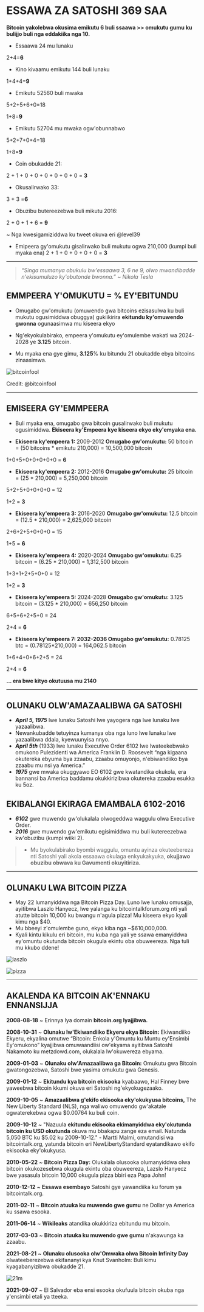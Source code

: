 # ESSAWA ZA SATOSHI 369 SAA

**Bitcoin yakolebwa okusima emikutu 6 buli ssaawa >> omukutu gumu
ku bulijjo buli nga eddakiika nga 10.**

* Essaawa 24 mu lunaku

2+4=**6**

* Kino kivaamu emikutu 144 buli lunaku

1+4+4=**9**

* Emikutu 52560 buli mwaka

5+2+5+6+0=18

1+8=**9**

* Emikutu 52704 mu mwaka ogw'obunnabwo

5+2+7+0+4=18

1+8=**9**

* Coin obukadde 21:

2 + 1 + 0 + 0 + 0 + 0 + 0 + 0 = **3**

* Okusalirwako 33:

3 + 3 =**6**

* Obuzibu butereezebwa buli mikutu 2016:

2 + 0 + 1 + 6 = **9**

~ Nga kwesigamiziddwa ku tweet okuva eri @level39 

* Emipeera gy'omukutu gisalirwako buli
mukutu ogwa 210,000 (kumpi buli myaka ena)
2 + 1 + 0 + 0 + 0 + 0 = **3**

---

>*“Singa mumanya obukulu bw'essaawa 3, 6 ne 9, olwo
mwandibadde n'ekisumuluzo ky'obutonde bwonna.”
~ Nikola Tesla*

## EMMPEERA Y'OMUKUTU = % EY'EBITUNDU

* Omugabo gw'omukutu (omuwendo gwa bitcoins ezisasulwa
ku buli mukutu ogusimiddwa obuggya) gukiikirira **ekitundu
ky'omuwendo gwonna** ogunaasimwa
mu kiseera ekyo

* Ng'ekyokulabirako, empeera y'omukutu ey'omulembe wakati wa
2024-2028 ye **3.125** bitcoin.

* Mu myaka ena gye gimu, **3.125**% ku bitundu 21
obukadde ebya bitcoins zinaasimwa.

![bitcoinfool](figure-028-bitcoinfool.png)

Credit: @bitcoinfool

---

## EMISEERA GY'EMMPEERA

* Buli myaka ena, omugabo gwa bitcoin gusalirwako buli
mukutu ogusimiddwa. **Ekiseera ky'Empeera kye kiseera ekyo eky'emyaka ena.**

* **Ekiseera ky'empeera 1:** 2009-2012 **Omugabo gw'omukutu:** 50 bitcoin
= (50 bitcoins * emikutu 210,000) = 10,500,000 bitcoin

1+0+5+0+0+0+0+0 = **6**

* **Ekiseera ky'empeera 2:** 2012-2016 **Omugabo gw'omukutu:** 25 bitcoin
= (25 * 210,000) = 5,250,000 bitcoin

5+2+5+0+0+0+0 = 12

1+2 = **3**

* **Ekiseera ky'empeera 3:** 2016-2020 **Omugabo gw'omukutu:** 12.5 bitcoin
= (12.5 * 210,000) = 2,625,000 bitcoin

2+6+2+5+0+0+0 = 15

1+5 = **6**

* **Ekiseera ky'empeera 4:** 2020-2024 **Omugabo gw'omukutu:** 6.25 bitcoin
= (6.25 * 210,000) = 1,312,500 bitcoin

1+3+1+2+5+0+0 = 12

1+2 = **3**

* **Ekiseera ky'empeera 5:** 2024-2028 **Omugabo gw'omukutu:** 3.125 bitcoin
= (3.125 * 210,000) = 656,250 bitcoin

6+5+6+2+5+0 = 24

2+4 = **6**

* **Ekiseera ky'empeera 7: 2032-2036 Omugabo gw'omukutu:** 0.78125 btc
= (0.78125*210,000) = 164,062.5 bitcoin

1+6+4+0+6+2+5 = 24

2+4 = **6**

**... era bwe kityo okutuusa mu 2140**

---

## OLUNAKU OLW'AMAZAALIBWA GA SATOSHI

* ***April 5, 1975*** lwe lunaku Satoshi lwe yayogera nga lwe lunaku
lwe yazaalibwa.
* Newankubadde tetuyinza kumanya oba nga luno lwe lunaku lwe yazaalibwa
ddala, kyewuunyisa nnyo.
* ***April 5th*** (1933) lwe lunaku Executive Order 6102 lwe
lwateekebwako omukono Pulezidenti wa America Franklin D. Roosevelt
“nga kigaana okutereka ebyuma bya zzaabu, zzaabu omuyonjo,
n'ebiwandiiko bya zzaabu mu nsi ya America.”
* ***1975*** gwe mwaka okuggyawo EO 6102 gwe kwatandika okukola, era bannansi ba America baddamu okukkirizibwa
okutereka zzaabu esukka ku 5oz.

## EKIBALANGI EKIRAGA EMAMBALA 6102-2016

* ***6102*** gwe muwendo gw'olukalala olwogeddwa waggulu
olwa Executive Order.
* ***2016*** gwe muwendo gw'emikutu egisimiddwa mu buli kutereezebwa kw'obuzibu (kumpi wiiki 2).

>* Mu byokulabirako byombi waggulu, omuntu ayinza
okuteebereza nti Satoshi yali akola essaawa
okulaga enkyukakyuka, **okujjawo
obuzibu obwava ku Gavumenti okuyitiriza.**

---

## OLUNAKU LWA BITCOIN PIZZA

* May 22 lumanyiddwa nga Bitcoin Pizza Day. Luno lwe
lunaku omusajja, ayitibwa Laszlo Hanyecz, lwe yalanga
ku bitcointalkforum.org nti yali atutte bitcoin 10,000 ku bwangu n'agula pizza! Mu kiseera ekyo kyali kimu nga $40.
* Mu bbeeyi z'omulembe guno, ekyo kiba nga ~$610,000,000. 
* Kyali kintu kikulu eri bitcoin, mu kuba nga yali ye
ssawa emanyiddwa ey'omuntu okutunda bitcoin okugula
ekintu oba obuweereza. Nga tuli mu kkubo ddene!

![laszlo](figure-029-laszlo.png)

![pizza](figure-030-pizza.png)

---

## AKALENDA KA BITCOIN AK'ENNAKU ENNANSIJJA

**2008-08-18** ~ Erinnya lya domain **bitcoin.org lyajjibwa.**

**2008-10-31** ~ **Olunaku lw'Ekiwandiiko Ekyeru ekya Bitcoin:** Ekiwandiiko Ekyeru,
ekyalina omutwe “Bitcoin: Enkola y'Omuntu ku Muntu ey'Ensimbi Ey'omukono” kyajjibwa
omuwaandiisi ow'ekyama ayitibwa Satoshi
Nakamoto ku metzdowd.com, olukalala lw'okuwereza ebyama.

**2009-01-03** ~ **Olunaku olw'Amazaalibwa ga Bitcoin:** Omukutu gwa Bitcoin gwatongozebwa,
Satoshi bwe yasima omukutu gwa Genesis.

**2009-01-12** ~ **Ekitundu kya bitcoin ekisooka** kyabaawo, Hal
Finney bwe yaweebwa bitcoin kkumi okuva eri Satoshi ng'ekyokugezaako.

**2009-10-05** ~ **Amazaalibwa g'ekifo ekisooka eky'okukyusa bitcoins,** The New
Liberty Standard (NLS), nga waliwo omuwendo gw'akatale ogwaterekebwa ogwa $0.00764
ku buli coin.

**2009-10-12** ~ "Nazuula **ekitundu ekisooka ekimanyiddwa eky'okutunda bitcoin ku USD
okutunda** okuva mu bbakapu zange eza email. Natunda 5,050 BTC ku $5.02
ku 2009-10-12." - Martti Malmi, omutandisi wa bitcointalk.org, yatunda
bitcoin eri NewLibertyStandard eyatandikawo ekifo ekisooka eky'okukyusa.

**2010-05-22** ~ **Bitcoin Pizza Day:** Olukalala olusooka olumanyiddwa olwa
bitcoin okukozesebwa okugula ekintu oba obuweereza, Lazslo
Hanyecz bwe yasasula bitcoin 10,000 okugula pizza bbiri eza Papa John!

**2010-12-12** ~ **Essawa esembayo** Satoshi gye yawandiika ku
forum ya bitcointalk.org.

**2011-02-11** ~ **Bitcoin atuuka ku muwendo gwe gumu** ne Dollar ya America ku
ssawa esooka.

**2011-06-14** ~ **Wikileaks** atandika okukkiriza ebitundu mu bitcoin.

**2017-03-03** ~ **Bitcoin atuuka ku muwendo gwe gumu** n'akawunga ka zzaabu.

**2021-08-21** ~ **Olunaku olusooka olw'Omwaka olwa Bitcoin Infinity Day** olwateeberezebwa
ekifananyi kya Knut Svanholm:
Buli kimu kyagabanyizibwa obukadde 21.

![21m](figure-031-21m.png)

**2021-09-07** ~ El Salvador eba ensi esooka okufuula
bitcoin okuba nga y'ensimbi etali ya tteeka.

---